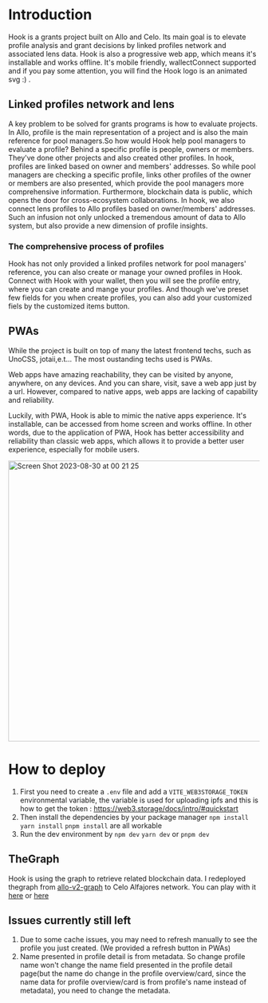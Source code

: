 # Introduction

   Hook is a grants project built on Allo and Celo. Its main goal is to elevate profile analysis and grant decisions by linked profiles network and associated lens data. Hook is also a progressive web app, which means it's installable and works offline. It's mobile friendly, wallectConnect supported and if you pay some attention, you will find the Hook logo is an animated svg :) . 

## Linked profiles network and lens
   A key problem to be solved for grants programs is how to evaluate projects. In Allo, profile is the main representation of a project and is also the main reference for pool managers.So how would Hook help pool managers to evaluate a profile?
   Behind a specific profile is people, owners or members. They've done other projects and also created other profiles. In hook, profiles are linked based on owner and members' addresses. So while pool managers are checking a specific profile, links other profiles of the owner or members are also presented, which provide the pool managers more comprehensive information.
   Furthermore, blockchain data is public, which opens the door for cross-ecosystem collaborations. In hook, we also connect lens profiles to Allo profiles based on owner/members' addresses. Such an infusion not only unlocked a tremendous amount of data to Allo system, but also provide a new dimension of profile insights.
   
### The comprehensive process of profiles
   Hook has not only provided a linked profiles network for pool managers' reference, you can also create or manage your owned profiles in Hook. Connect with Hook with your wallet, then you will see the profile entry, where you can create and mange your profiles.
   And though we've preset few fields for you when create profiles, you can also add your customized fiels by the customized items button.

## PWAs

   While the project is built on top of many the latest frontend techs, such as UnoCSS, jotaii,e.t... The most oustanding techs used is PWAs.
   
   Web apps have amazing reachability, they can be visited by anyone, anywhere, on any devices. And you can share, visit, save a web app just by a url. However, compared to native apps, web apps are lacking of capability and reliability.
   
   Luckily, with PWA, Hook is able to mimic the native apps experience. It's installable, can be accessed from home screen and works offline. In other words, due to the application of PWA, Hook has better accessibility and reliability than classic web apps, which allows it to provide a better user experience, especially for mobile users.

   <img width="562" alt="Screen Shot 2023-08-30 at 00 21 25" src="https://github.com/Ricy137/hook/assets/97211928/e20809d4-7534-4651-957e-7974f5e87352">

   
# How to deploy
1. First you need to create a `.env` file and add a `VITE_WEB3STORAGE_TOKEN` environmental variable, the variable is used for uploading ipfs and this is how to get the token : https://web3.storage/docs/intro/#quickstart
2. Then install the dependencies by your package manager `npm install` `yarn install` `pnpm install` are all workable
3. Run the dev environment by `npm dev` `yarn dev` or `pnpm dev`

## TheGraph
Hook is using the graph to retrieve related blockchain data. I redeployed thegraph from [allo-v2-graph](https://github.com/allo-protocol/allo-v2-graph) to Celo Alfajores network. You can play with it [here](https://api.thegraph.com/subgraphs/name/ricy137/hook/graphql?query=) or [here](https://thegraph.com/hosted-service/subgraph/ricy137/hook)
    
## Issues currently still left
1. Due to some cache issues, you may need to refresh manually to see the profile you just created. (We provided a refresh button in PWAs)
2. Name presented in profile detail is from metadata. So change profile name won't change the name field presented in the profile detail page(but the name do change in the profile overview/card, since the name data for profile overview/card is from profile's name instead of metadata), you need to change the metadata.

